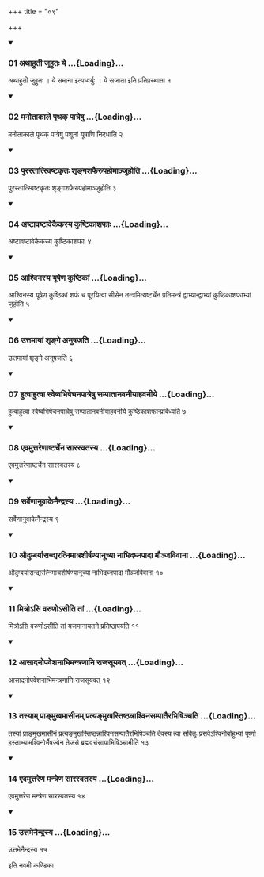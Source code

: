 +++
title = "०९"

+++

<div class="js_include" includetitle="true" newlevelforh1="3" unfilled="" url="/vedAH_yajuH/taittirIyam/sUtram/ApastambaH/shrautam/vishvAsa-prastutiH/19/09/01_athAhutI_juhutaH_ye.md">
<details open><summary><h3>01 अथाहुती जुहुतः ये ...{Loading}...</h3></summary>

अथाहुती जुहुतः । ये समाना इत्यध्वर्युः । ये सजाता इति प्रतिप्रस्थाता १
</details>
</div>


<div class="js_include" includetitle="true" newlevelforh1="3" unfilled="" url="/vedAH_yajuH/taittirIyam/sUtram/ApastambaH/shrautam/vishvAsa-prastutiH/19/09/02_manotAkAle_pRthak_pAtreShu.md">
<details open><summary><h3>02 मनोताकाले पृथक् पात्रेषु ...{Loading}...</h3></summary>

मनोताकाले पृथक् पात्रेषु पशूनां यूषाणि निदधाति २
</details>
</div>


<div class="js_include" includetitle="true" newlevelforh1="3" unfilled="" url="/vedAH_yajuH/taittirIyam/sUtram/ApastambaH/shrautam/vishvAsa-prastutiH/19/09/03_purastAtsviShTakRtaH_shRngashaphairupahomAnjuhoti.md">
<details open><summary><h3>03 पुरस्तात्स्विष्टकृतः शृङ्गशफैरुपहोमाञ्जुहोति ...{Loading}...</h3></summary>

पुरस्तात्स्विष्टकृतः शृङ्गशफैरुपहोमाञ्जुहोति ३
</details>
</div>


<div class="js_include" includetitle="true" newlevelforh1="3" unfilled="" url="/vedAH_yajuH/taittirIyam/sUtram/ApastambaH/shrautam/vishvAsa-prastutiH/19/09/04_aShTAvaShTAvekaikasya_kuShTikAshaphAH.md">
<details open><summary><h3>04 अष्टावष्टावेकैकस्य कुष्टिकाशफाः ...{Loading}...</h3></summary>

अष्टावष्टावेकैकस्य कुष्टिकाशफाः ४
</details>
</div>


<div class="js_include" includetitle="true" newlevelforh1="3" unfilled="" url="/vedAH_yajuH/taittirIyam/sUtram/ApastambaH/shrautam/vishvAsa-prastutiH/19/09/05_Ashvinasya_yUSheNa_kuShThikAM.md">
<details open><summary><h3>05 आश्विनस्य यूषेण कुष्ठिकां ...{Loading}...</h3></summary>

आश्विनस्य यूषेण कुष्ठिकां शफं च पूरयित्वा सीसेन तन्त्रमित्यष्टर्चेन प्रतिमन्त्रं द्वाभ्यान्द्वाभ्यां कुष्ठिकाशफाभ्यां जुहोति ५
</details>
</div>


<div class="js_include" includetitle="true" newlevelforh1="3" unfilled="" url="/vedAH_yajuH/taittirIyam/sUtram/ApastambaH/shrautam/vishvAsa-prastutiH/19/09/06_uttamAyAM_shRnge_anuShajati.md">
<details open><summary><h3>06 उत्तमायां शृङ्गे अनुषजति ...{Loading}...</h3></summary>

उत्तमायां शृङ्गे अनुषजति ६
</details>
</div>


<div class="js_include" includetitle="true" newlevelforh1="3" unfilled="" url="/vedAH_yajuH/taittirIyam/sUtram/ApastambaH/shrautam/vishvAsa-prastutiH/19/09/07_hutvAhutvA_sveShvabhiShechanapAtreShu_sampAtAnavanIyAhavanIye.md">
<details open><summary><h3>07 हुत्वाहुत्वा स्वेष्वभिषेचनपात्रेषु सम्पातानवनीयाहवनीये ...{Loading}...</h3></summary>

हुत्वाहुत्वा स्वेष्वभिषेचनपात्रेषु सम्पातानवनीयाहवनीये कुष्ठिकाशफान्प्रविध्यति ७
</details>
</div>


<div class="js_include" includetitle="true" newlevelforh1="3" unfilled="" url="/vedAH_yajuH/taittirIyam/sUtram/ApastambaH/shrautam/vishvAsa-prastutiH/19/09/08_evamuttareNAShTarchena_sArasvatasya.md">
<details open><summary><h3>08 एवमुत्तरेणाष्टर्चेन सारस्वतस्य ...{Loading}...</h3></summary>

एवमुत्तरेणाष्टर्चेन सारस्वतस्य ८
</details>
</div>


<div class="js_include" includetitle="true" newlevelforh1="3" unfilled="" url="/vedAH_yajuH/taittirIyam/sUtram/ApastambaH/shrautam/vishvAsa-prastutiH/19/09/09_sarveNAnuvAkenaindrasya.md">
<details open><summary><h3>09 सर्वेणानुवाकेनैन्द्रस्य ...{Loading}...</h3></summary>

सर्वेणानुवाकेनैन्द्रस्य ९
</details>
</div>


<div class="js_include" includetitle="true" newlevelforh1="3" unfilled="" url="/vedAH_yajuH/taittirIyam/sUtram/ApastambaH/shrautam/vishvAsa-prastutiH/19/09/10_audumbaryAsandyaratnimAtrashIrShaNyAnUchyA_nAbhidaghnapAdA_maunjavivAnA.md">
<details open><summary><h3>10 औदुम्बर्यासन्द्यरत्निमात्रशीर्षण्यानूच्या नाभिदघ्नपादा मौञ्जविवाना ...{Loading}...</h3></summary>

औदुम्बर्यासन्द्यरत्निमात्रशीर्षण्यानूच्या नाभिदघ्नपादा मौञ्जविवाना १०
</details>
</div>


<div class="js_include" includetitle="true" newlevelforh1="3" unfilled="" url="/vedAH_yajuH/taittirIyam/sUtram/ApastambaH/shrautam/vishvAsa-prastutiH/19/09/11_mitro-si_varuNo-sIti_tAM.md">
<details open><summary><h3>11 मित्रोऽसि वरुणोऽसीति तां ...{Loading}...</h3></summary>

मित्रोऽसि वरुणोऽसीति तां यजमानायतने प्रतिष्ठापयति ११
</details>
</div>


<div class="js_include" includetitle="true" newlevelforh1="3" unfilled="" url="/vedAH_yajuH/taittirIyam/sUtram/ApastambaH/shrautam/vishvAsa-prastutiH/19/09/12_AsAdanopaveshanAbhimantraNAni_rAjasUyavat.md">
<details open><summary><h3>12 आसादनोपवेशनाभिमन्त्रणानि राजसूयवत् ...{Loading}...</h3></summary>

आसादनोपवेशनाभिमन्त्रणानि राजसूयवत् १२
</details>
</div>


<div class="js_include" includetitle="true" newlevelforh1="3" unfilled="" url="/vedAH_yajuH/taittirIyam/sUtram/ApastambaH/shrautam/vishvAsa-prastutiH/19/09/13_tasyAm_prA~NmukhamAsInam_pratya~NmukhastiShThannAshvinasampAtairabhiShinchati.md">
<details open><summary><h3>13 तस्याम् प्राङ्मुखमासीनम् प्रत्यङ्मुखस्तिष्ठन्नाश्विनसम्पातैरभिषिञ्चति ...{Loading}...</h3></summary>

तस्यां प्राङ्मुखमासीनं प्रत्यङ्मुखस्तिष्ठन्नाश्विनसम्पातैरभिषिञ्चति देवस्य त्वा सवितुः प्रसवेऽश्विनोर्बाहुभ्यां पूष्णो हस्ताभ्यामश्विनोर्भैषज्येन तेजसे ब्रह्मवर्चसायाभिषिञ्चामीति १३
</details>
</div>


<div class="js_include" includetitle="true" newlevelforh1="3" unfilled="" url="/vedAH_yajuH/taittirIyam/sUtram/ApastambaH/shrautam/vishvAsa-prastutiH/19/09/14_evamuttareNa_mantreNa_sArasvatasya.md">
<details open><summary><h3>14 एवमुत्तरेण मन्त्रेण सारस्वतस्य ...{Loading}...</h3></summary>

एवमुत्तरेण मन्त्रेण सारस्वतस्य १४
</details>
</div>


<div class="js_include" includetitle="true" newlevelforh1="3" unfilled="" url="/vedAH_yajuH/taittirIyam/sUtram/ApastambaH/shrautam/vishvAsa-prastutiH/19/09/15_uttamenaindrasya.md">
<details open><summary><h3>15 उत्तमेनैन्द्रस्य ...{Loading}...</h3></summary>

उत्तमेनैन्द्रस्य १५
</details>
</div>



  
इति नवमी कण्डिका 
